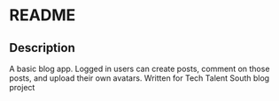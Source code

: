 # README

## Description
A basic blog app. Logged in users can create posts, comment on those posts, and upload their own avatars. Written for Tech Talent South blog project
